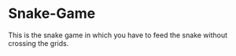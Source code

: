 # Snake-Game
This is the snake game in which you have to feed the snake without crossing the grids.
